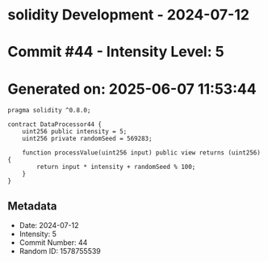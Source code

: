 ﻿# solidity Development - 2024-07-12
# Commit #44 - Intensity Level: 5
# Generated on: 2025-06-07 11:53:44
```solidity
pragma solidity ^0.8.0;

contract DataProcessor44 {
    uint256 public intensity = 5;
    uint256 private randomSeed = 569283;

    function processValue(uint256 input) public view returns (uint256) {
        return input * intensity + randomSeed % 100;
    }
}
```
## Metadata
- Date: 2024-07-12
- Intensity: 5
- Commit Number: 44
- Random ID: 1578755539
